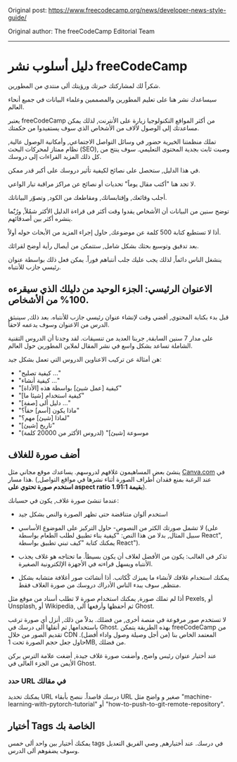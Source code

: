Original post: https://www.freecodecamp.org/news/developer-news-style-guide/

Original author: The freeCodeCamp Editorial Team

---

# دليل أسلوب نشر freeCodeCamp

شكراً لك لمشاركتك خبرتك ورؤيتك ألى منتدي من المطورين.

سيساعدك نشر هنا على تعليم المطورين والمصممين وعلماء البيانات في جميع أنحاء العالم.

يعتبر freeCodeCamp من أكثر المواقع التكنولوجيا زيارة على الأنترنت, لذلك يمكن مساعدتك إلى الوصول لألاف من الأشخاص الذي سوف يستفيدوا من حكمتك.

تملك منظمتنا الخيرية حضور في وسائل التواصل الاجتماعي, وأمكانية الوصول عالية, نظام ممتاز لمحركات البحث (SEO), وصيت ثابت بجدية المحتوى التعليمي. سوف ينتج من كل ذلك المزيد القراءات إلى دروسك.

في هذا الدليل, ستحصل على نصائح لكيفية تأثير دروسك على أكبر قدر ممكن.

لا تجد هنا "أكتب مقال يوماً" تحديات أو نصائح عن مراكز مراقبة تيار الواعي.

أجلب وقائعك, وإقتابساتك, ومقاطعك من الكود, وتصوّر البياناتك.

توضح سنين من البيانات أن الأشخاص يقدوا وقت أكثر فى قراءة الدليل الأكثر شمُلاً, ورُبٌَما ينشره أكثر بين أصدقائهم.

أذا لا تستطيع كتابة 500 كلمة عن موضوعك, حاول إجراء المزيد من الأبحاث حوله أولاً.

بعد تدقيق وتوسيع بحثك بشكل شامل, ستتمكن من أيصال رأية أوضح لقرائك.

ينشغل الناس دائماً, لذلك يجب عليك جلب أنتباهم فوراً. يمكن فعل ذلك بواسطة عنوان رئيسي جازب للأنتباه.

## الاعنوان الرئيسي: الجزء الوحيد من دليلك الذي سيقرءه 100% من الأشخاص.

قبل بدء بكتابة المحتوي, أقضي وقت لإنشاء عنوان رئيسي جازب للأنتباه. بعد ذلك, سينبثق الدرس من الاعنوان وسوف يدعمه لاحقاً.

على مدار 7 سنين السابقة, جربنا العديد من تنسيقات. لقد وجدنا أن الدروس التقنية الشاملة تساعد بشكل واسع في نشر المقال لملاين المطورين حول العالم.

هن أمثالة عن تركيب الاعناوين الدروس التي تعمل بشكل جيد:

- "كيفية تصليح ..."
- "كيفية أنشاء ..."
- "كيفية [عمل شيئ] بواسطة هذه [الأداة]"
- "كيفية استخدام [شيئا ما]"
- "[صفة] دليل ألى ..."
- "ماذا يكون [أسم] حقاً؟"
- "لماذا [شيئ] مهم؟"
- "تاريخ [شيئ]"
- "موسوعة [شيئ]" (لدروس الأكثر من 20000 كلمة)

## أضف صورة للغلاف

ينشئ بعض المساهيمون غلافهم لدروسهم. يساعدك موقع مجاني مثل [Canva.com](https://www.canva.com/) في هذا مسار. (عند الرغبة بمنع فقدان أطراف الصورة أثناء نشرها في مواقع التواصل, **استخدم صورة تحتوي على aspect ratio بقيمة 1.91:1**).

عندما تنشئ صورة غلاف, يكون في حسبانك:

- استخدم ألوان متناقضة حتى تظهر الصورة والنص بشكل جيد
- لا تشمل صورتك الكثر من النصوص- حاول التركيز على الموضوع الأساسي (على سبيل المثال, بدلا من هذا النص: "كيفية بناء تطبيق لطلب الطعام بواسطة React", يمكنك كتابة "كيف تبني تطبيق بواسطة React").

- تذكر فى الغالب: يكون من الأفضل لغلاف أن يكون بسيطاً. ما تحتاجه هو غلاف يجذب الأنتباه ويسهل قراءته في الأجهزة الإلكترونية الصغيرة.

- يمكنك استخدام غلافك لأنشاء ما يميزك كْكاتب. أذا أنشائت صور أغلافة متشابه بشكل منتظم, سوف يبدء الناس الأدراك دروسك من صورة الغلاف فقط.

أذا لم تملك صورة, يمكنك استخدام صورة لا تطلب أسناد من موقع مثل Pexels, أو Unsplash, أو Wikipedia, ثم أحفظها وأرفعها ألى Ghost. 

لا تستخدم صور مرفوعة في منصة أخرى, من فضلك. بدلاً من ذلك, أنزل أي صورة ترغب باستخدامها, ثم أنقلها ألى درسك في Ghost. بهذه الطريقة يتمكن freeCodeCamp من تقديم الصور من خلال CDN المعتمد الخاص بنا (من أجل وصيلة وصول واداء أفضل). حاول جعل حجم الصورة تحت 1MB, من فضلك.

عند أختيار عنوان رئيس واضح, وأضفت صورة غلاف جيدة, أضغت علامة الترس بركن الأيمن من الجزء العالى في Ghost.

### حدد URL في مقالك

يمكنك تحديد URL درسك قاصداً. ننصح بأبقاء URL صغير و واضح مثل "machine-learning-with-pytorch-tutorial" أو "how-to-push-to-git-remote-repository".

## أختيار Tags الخاصة بك

يمكنك أختيار بين واحد ألى خمس tags في درسك. عند أختيارهم, وصي الفريق التعديل وسوف يضفوهم ألى الدرس.

